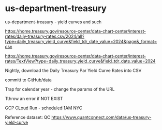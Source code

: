 # us-department-treasury
us-department-treasury - yield curves and such



https://home.treasury.gov/resource-center/data-chart-center/interest-rates/daily-treasury-rates.csv/2024/all?type=daily_treasury_yield_curve&field_tdr_date_value=2024&page&_format=csv


https://home.treasury.gov/resource-center/data-chart-center/interest-rates/TextView?type=daily_treasury_yield_curve&field_tdr_date_value=2024


Nightly, download the Daily Treasury Par Yield Curve Rates into CSV

committ to GitHub/data

Trap for calendar year - change the params of the URL

Tthrow an error if NOT EXIST

GCP CLoud Run - scheduled 1AM NYC



Reference dataset: QC
https://www.quantconnect.com/data/us-treasury-yield-curve